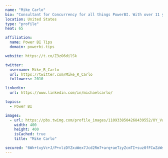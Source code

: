 ```yaml
---
name: "Mike Carlo"
bio: "Consultant for Concurrency for all things PowerBI. With over 11 years of data experience I'm making waves by deploying PowerBI into local Milwaukee Companies."
location: United States
type: "profile"
heat: 65

affiliation:
  name: Power BI Tips
  domain: powerbi.tips

website: https://t.co/Z3zO6dilSk

twitter:
  username: Mike_R_Carlo
  url: https://twitter.com/Mike_R_Carlo
  followers: 2010

linkedin:
  url: https://www.linkedin.com/in/michaelcarlo/

topics:
  - Power BI

images:
  - url: https://pbs.twimg.com/profile_images/1109338504268439552/OY_Va867_400x400.jpg
    width: 400
    height: 400
    isCached: true
    title: "Mike Carlo"

secured: "6Wk+txyVc+J/P+vlzDYZxuWex7Jcd2Rm7+arq+aeTzyZcmTI+suz0fFCwZaWseZd8ixlwSNRvOnpK+uV5LrNsruK3i/EOGWX7Tp+OUROch5CoPD0cpOoZXmu4fZBGBNGYjB9UdfEch7G8SZ4Pkqomai/v0uasGTzs7HEOwUYRKqmPM0h+OxMzVzxvWrCL74h1yJUbuKa3GrJcJR4UU1XUFerLes8i7FYoX8MGYUCHD4zzypO+IFO0lsoy0Wn92pyALdQ/eYZvqfHkueay+AMSzd0zbRRukJYcgiEzDXVZVLIWfxiy1HQj2AD0wwC4mBYg4dv2aXXxagJw4qPj66zO9nQtE6avgVQ4idWMMNbMRlv0G53DkAlSESKMZZ2nPyiu2TjztUcbbKpjceM4b5o1n9RhjFSHoy12Aq7uyKve+M=;4OI4JkTVSRx5flA8XrfUAw=="
---
```


